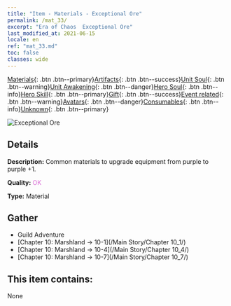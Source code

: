 ```yaml
---
title: "Item - Materials - Exceptional Ore"
permalink: /mat_33/
excerpt: "Era of Chaos  Exceptional Ore"
last_modified_at: 2021-06-15
locale: en
ref: "mat_33.md"
toc: false
classes: wide
---
```

 [Materials](/Items/){: .btn .btn--primary}[Artifacts](/Items/Artifacts/){: .btn .btn--success}[Unit Soul](/Items/UnitSoul/){: .btn .btn--warning}[Unit Awakening](/Items/UnitAwakening/){: .btn .btn--danger}[Hero Soul](/Items/HeroSoul/){: .btn .btn--info}[Hero Skill](/Items/HeroSkill/){: .btn .btn--primary}[Gift](/Items/Gift/){: .btn .btn--success}[Event related](/Items/Events/){: .btn .btn--warning}[Avatars](/Items/Avatars/){: .btn .btn--danger}[Consumables](/Items/Consumables/){: .btn .btn--info}[Unknown](/Items/Unknown/){: .btn .btn--primary}

 ![Exceptional Ore](/images/t/i_cailiao_kuangshi2.png)

## Details
 **Description:** Common materials to upgrade equipment from purple to purple +1.

 **Quality:** <span style="color: #DA70D6">OK</span>

 **Type:** Material

## Gather

*    Guild Adventure 
*    [Chapter 10: Marshland -> 10-1](/Main Story/Chapter 10_1/) 
*    [Chapter 10: Marshland -> 10-4](/Main Story/Chapter 10_4/) 
*    [Chapter 10: Marshland -> 10-7](/Main Story/Chapter 10_7/) 

## This item contains:

  None

